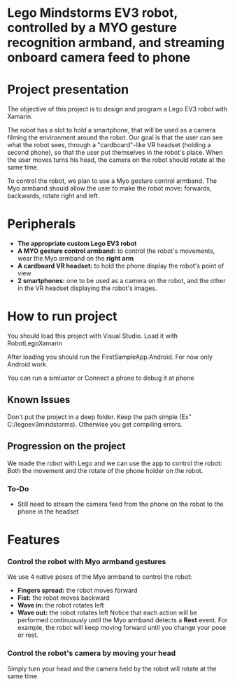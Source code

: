 # Lego Mindstorms EV3 robot, controlled by a MYO gesture recognition armband, and streaming onboard camera feed to phone

# Project presentation

The objective of this project is to design and program a Lego EV3 robot with Xamarin. 

The robot has a slot to hold a smartphone, that will be used as a camera filming the environment around the robot.
Our goal is that the user can see what the robot sees, through a "cardboard"-like VR headset (holding a second phone), so that the user put themselves in the robot's place.
When the user moves turns his head, the camera on the robot should rotate at the same time.

To control the robot, we plan to use a Myo gesture control armband. The Myo armband should allow the user to make the robot move: forwards, backwards, rotate right and left.

# Peripherals

* **The appropriate custom Lego EV3 robot**
* **A MYO gesture control armband:** to control the robot's movements, wear the Myo armband on the **right arm**
* **A cardboard VR headset:** to hold the phone display the robot's point of view
* **2 smartphones:** one to be used as a camera on the robot, and the other in the VR headset displaying the robot's images.

# How to run project

You should load this project with Visual Studio. Load it with RobotLegoXamarin

After loading you should run the FirstSampleApp.Android. For now only Android work.

You can run a simluator or Connect a phone to debug it at phone

## Known Issues

Don't put the project in a deep folder. Keep the path simple (Ex" C:/legoev3mindstorms). Otherwise you get compiling errors.

## Progression on the project

We made the robot with Lego and we can use the app to control the robot: Both the movement and the rotate of the phone holder on the robot.

### To-Do

* Still need to stream the camera feed from the phone on the robot to the phone in the headset

# Features

### Control the robot with Myo armband gestures
We use 4 native poses of the Myo armband to control the robot:
* **Fingers spread:** the robot moves forward
* **Fist:** the robot moves backward
* **Wave in:** the robot rotates left
* **Wave out:** the robot rotates left
Notice that each action will be performed continuously until the Myo armband detects a **Rest** event. 
For example, the robot will keep moving forward until you change your pose or rest.

### Control the robot's camera by moving your head
Simply turn your head and the camera held by the robot will rotate at the same time.
